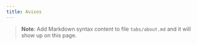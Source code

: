 ```yaml
---
title: Avisos
---
```


> **Note**: Add Markdown syntax content to file `tabs/about.md` and it will show up on this page.